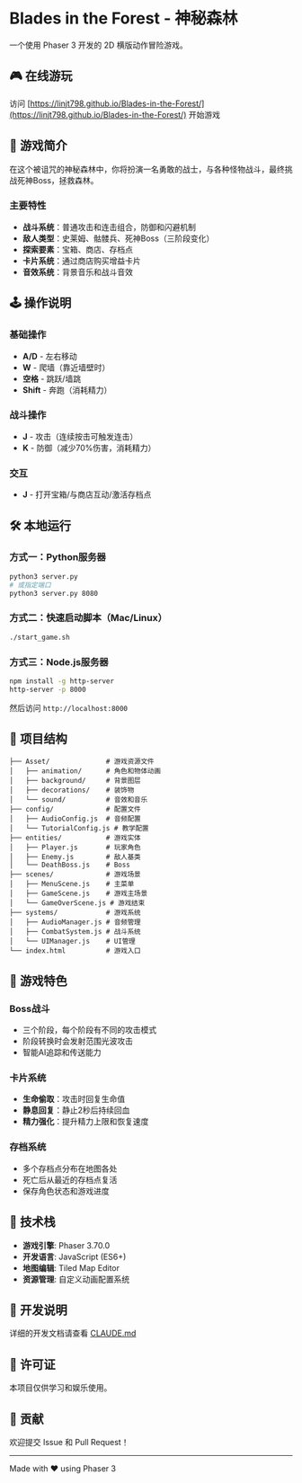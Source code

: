 # Blades in the Forest - 神秘森林

一个使用 Phaser 3 开发的 2D 横版动作冒险游戏。

## 🎮 在线游玩

访问 [https://linjt798.github.io/Blades-in-the-Forest/](https://linjt798.github.io/Blades-in-the-Forest/) 开始游戏

## 🎯 游戏简介

在这个被诅咒的神秘森林中，你将扮演一名勇敢的战士，与各种怪物战斗，最终挑战死神Boss，拯救森林。

### 主要特性

- **战斗系统**：普通攻击和连击组合，防御和闪避机制
- **敌人类型**：史莱姆、骷髅兵、死神Boss（三阶段变化）
- **探索要素**：宝箱、商店、存档点
- **卡片系统**：通过商店购买增益卡片
- **音效系统**：背景音乐和战斗音效

## 🕹️ 操作说明

### 基础操作
- **A/D** - 左右移动
- **W** - 爬墙（靠近墙壁时）
- **空格** - 跳跃/墙跳
- **Shift** - 奔跑（消耗精力）

### 战斗操作
- **J** - 攻击（连续按击可触发连击）
- **K** - 防御（减少70%伤害，消耗精力）

### 交互
- **J** - 打开宝箱/与商店互动/激活存档点

## 🛠️ 本地运行

### 方式一：Python服务器
```bash
python3 server.py
# 或指定端口
python3 server.py 8080
```

### 方式二：快速启动脚本（Mac/Linux）
```bash
./start_game.sh
```

### 方式三：Node.js服务器
```bash
npm install -g http-server
http-server -p 8000
```

然后访问 `http://localhost:8000`

## 📁 项目结构

```
├── Asset/              # 游戏资源文件
│   ├── animation/      # 角色和物体动画
│   ├── background/     # 背景图层
│   ├── decorations/    # 装饰物
│   └── sound/          # 音效和音乐
├── config/             # 配置文件
│   ├── AudioConfig.js  # 音频配置
│   └── TutorialConfig.js # 教学配置
├── entities/           # 游戏实体
│   ├── Player.js       # 玩家角色
│   ├── Enemy.js        # 敌人基类
│   └── DeathBoss.js    # Boss
├── scenes/             # 游戏场景
│   ├── MenuScene.js    # 主菜单
│   ├── GameScene.js    # 游戏主场景
│   └── GameOverScene.js # 游戏结束
├── systems/            # 游戏系统
│   ├── AudioManager.js # 音频管理
│   ├── CombatSystem.js # 战斗系统
│   └── UIManager.js    # UI管理
└── index.html          # 游戏入口

```

## 🎨 游戏特色

### Boss战斗
- 三个阶段，每个阶段有不同的攻击模式
- 阶段转换时会发射范围光波攻击
- 智能AI追踪和传送能力

### 卡片系统
- **生命偷取**：攻击时回复生命值
- **静息回复**：静止2秒后持续回血
- **精力强化**：提升精力上限和恢复速度

### 存档系统
- 多个存档点分布在地图各处
- 死亡后从最近的存档点复活
- 保存角色状态和游戏进度

## 🔧 技术栈

- **游戏引擎**: Phaser 3.70.0
- **开发语言**: JavaScript (ES6+)
- **地图编辑**: Tiled Map Editor
- **资源管理**: 自定义动画配置系统

## 📝 开发说明

详细的开发文档请查看 [CLAUDE.md](./CLAUDE.md)

## 📄 许可证

本项目仅供学习和娱乐使用。

## 🤝 贡献

欢迎提交 Issue 和 Pull Request！

---

Made with ❤️ using Phaser 3